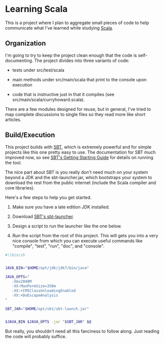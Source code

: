 # Learning Scala

This is a project where I plan to aggregate small pieces of code to help
communicate what I've learned while studying [Scala](http://scala-lang.org).


## Organization

I'm going to try to keep the project clean enough that the code is
self-documenting.  The project divides into three variants of code:

* tests under src/test/scala

* main methods under src/main/scala that print to the console upon execution

* code that is instructive just in that it compiles (see
  src/main/scala/curryhoward.scala).

There are a few modules designed for reuse, but in general, I've tried to map
complete discussions to single files so they read more like short articles.


## Build/Execution

This project builds with [SBT](https://github.com/harrah/xsbt), which is
extremely powerful and for simple projects like this one pretty easy to use.
The documentation for SBT much improved now, so see [SBT's Getting Starting
Guide](https://github.com/harrah/xsbt/wiki/Getting-Started-Welcome) for details
on running the tool.

The nice part about SBT is you really don't need much on your system beyond a
JDK and the sbt-launcher.jar, which bootstraps your system to download the rest
from the public internet (include the Scala compiler and core libraries).

Here's a few steps to help you get started.

1. Make sure you have a late edition JDK installed.

2. Download [SBT's sbt-launcher](http://typesafe.artifactoryonline.com/typesafe/ivy-releases/org.scala-tools.sbt/sbt-launch).

3. Design a script to run the launcher like the one below.

4. Run the script from the root of this project.  This will gets you into a
   very nice console from which you can execute useful commands like "compile",
   "test", "run", "doc", and "console".

```sh
#!/bin/sh


JAVA_BIN="$HOME/opt/jdk/jdk7/bin/java"

JAVA_OPTS="
   -Xmx2048M
   -XX:MaxPermSize=350m
   -XX:+CMSClassUnloadingEnabled
   -XX:+DoEscapeAnalysis
"

SBT_JAR="$HOME/opt/sbt/sbt-launch.jar"


$JAVA_BIN $JAVA_OPTS -jar "$SBT_JAR" $@
```

But really, you shouldn't need all this fanciness to follow along.  Just
reading the code will probably suffice.
